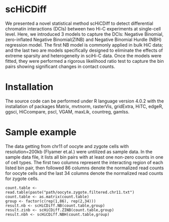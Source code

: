 # scHiCDiff

We presented a novel statistical method scHiCDiff to detect differential chromatin interactions (DCIs) between two Hi-C experiments at single-cell level. Here, we introduced 3 models to capture the DCIs: Negative Binomial, zero-inflated Negative Binomial(ZINB) and Negative Binomial Hurdle (NBH) regression model. The first NB model is commonly applied in bulk HiC data; and the last two are models specifically designed to eliminate the effects of extreme sparsity and heterogeneity in sciHi-C data. Once the models were fitted, they were performed a rigorous likelihood ratio test to capture the bin pairs showing significant changes in contact counts.


# Installation

The source code can be performed under R language version 4.0.2 with the installation of packages Matrix, mvtnorm, rasterVis, gridExtra, HiTC, edgeR, ggsci, HiCcompare, pscl, VGAM, maxLik, countreg, gamlss.


# Sample example

The data getting from chr11 of oocyte and zygote cells with resolution=200kb (Flyamer et.al.) were untilized as sample data. In the sample data file, it lists all bin pairs with at least one non-zero counts in one of cell types. The first two columns represent the interacting region of each listed bin pair, then followed 86 columns denote the normalized read counts for oocyte cells and the last 34 columns denote the normalized read counts for zygote cells. 

```
count.table <- read.table(paste("path/oocyte.zygote.filtered.chr11.txt")
count.table <- as.matrix(count.table)
group <- factor(c(rep(1,86), rep(2,34)))
result.nb <- scHiCDiff.NB(count.table,group)
result.zinb <- scHiCDiff.ZINB(count.table,group)
result.nbh <- scHiCDiff.NBH(count.table,group)
```
